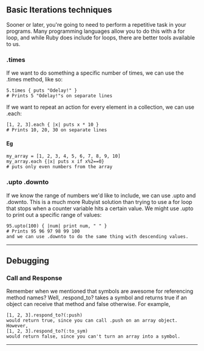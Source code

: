 ## <a name='BasicIterationstechniques'></a>Basic Iterations techniques
Sooner or later, you're going to need to perform a repetitive task in your programs. Many programming languages allow you to do this with a for loop, and while Ruby does include for loops, there are better tools available to us.

### <a name='times'></a>.times
If we want to do something a specific number of times, we can use the .times method, like so:
```
5.times { puts "Odelay!" }
# Prints 5 "Odelay!"s on separate lines
```
If we want to repeat an action for every element in a collection, we can use .each:
```
[1, 2, 3].each { |x| puts x * 10 }
# Prints 10, 20, 30 on separate lines
```
#### <a name='Eg-1'></a>Eg
```
my_array = [1, 2, 3, 4, 5, 6, 7, 8, 9, 10]
my_array.each {|x| puts x if x%2==0}
# puts only even numbers from the array
```
### <a name='upto.downto'></a>.upto .downto
If we know the range of numbers we'd like to include, we can use .upto and .downto. This is a much more Rubyist solution than trying to use a for loop that stops when a counter variable hits a certain value.
We might use .upto to print out a specific range of values:
```
95.upto(100) { |num| print num, " " }
# Prints 95 96 97 98 99 100
and we can use .downto to do the same thing with descending values.
```
----- 
## <a name='Debugging'></a>Debugging  
### <a name='CallandResponse'></a>Call and Response
Remember when we mentioned that symbols are awesome for referencing method names? Well, .respond_to? takes a symbol and returns true if an object can receive that method and false otherwise. For example,
```
[1, 2, 3].respond_to?(:push)
would return true, since you can call .push on an array object. However,
[1, 2, 3].respond_to?(:to_sym)
would return false, since you can't turn an array into a symbol.
```
----- 

